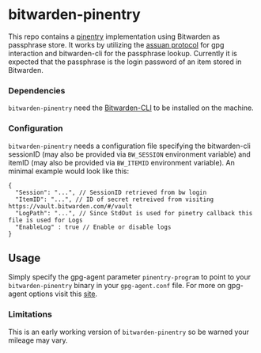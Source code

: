 # bitwarden-pinentry
This repo contains a [pinentry](https://www.gnupg.org/related_software/pinentry/index.html) implementation using Bitwarden as passphrase store.
It works by utilizing the [assuan protocol](http://info2html.sourceforge.net/cgi-bin/info2html-demo/info2html?(pinentry)Protocol) for gpg interaction and bitwarden-cli for the passphrase lookup.
Currently it is expected that the passphrase is the login password of an item stored in Bitwarden.  

### Dependencies
````bitwarden-pinentry```` need the [Bitwarden-CLI](https://help.bitwarden.com/article/cli) to be installed on the machine.

### Configuration
````bitwarden-pinentry```` needs a configuration file specifying the bitwarden-cli sessionID (may also be provided via ```` BW_SESSION ````  environment variable) and itemID (may also be provided via ```` BW_ITEMID ````  environment variable).
An minimal example would look like this:
````
{
  "Session": "...", // SessionID retrieved from bw login
  "ItemID": "...", // ID of secret retreived from visiting https://vault.bitwarden.com/#/vault
  "LogPath": "...", // Since StdOut is used for pinetry callback this file is used for Logs
  "EnableLog" : true // Enable or disable logs
}
 ```` 

## Usage
Simply specify the gpg-agent parameter ````pinentry-program```` to point to your ````bitwarden-pinentry```` binary in your ````gpg-agent.conf```` file.
For more on gpg-agent options visit this [site](https://www.gnupg.org/documentation/manuals/gnupg/Agent-Options.html).

### Limitations
This is an early working version of ````bitwarden-pinentry```` so be warned your mileage may vary.  